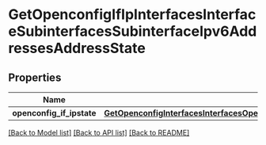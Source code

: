 # GetOpenconfigIfIpInterfacesInterfaceSubinterfacesSubinterfaceIpv6AddressesAddressState

## Properties
Name | Type | Description | Notes
------------ | ------------- | ------------- | -------------
**openconfig_if_ipstate** | [**GetOpenconfigInterfacesInterfacesOpenconfiginterfacesinterfacesSubinterfacesOpenconfigifipipv6AddressesState**](GetOpenconfigInterfacesInterfacesOpenconfiginterfacesinterfacesSubinterfacesOpenconfigifipipv6AddressesState.md) |  | [optional] 

[[Back to Model list]](../README.md#documentation-for-models) [[Back to API list]](../README.md#documentation-for-api-endpoints) [[Back to README]](../README.md)


